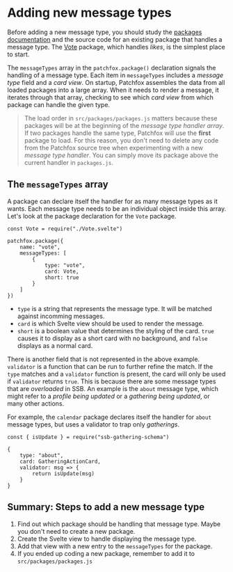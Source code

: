 # Adding new message types

Before adding a new message type, you should study the [packages documentation](/development/packages.md) and the source code for an existing package that handles a message type. The [Vote](https://github.com/soapdog/patchfox/tree/master/src/packages/vote) package, which handles _likes_, is the simplest place to start.

The `messageTypes` array in the `patchfox.package()` declaration signals the handling of a message type. Each item in `messageTypes` includes a _message type_ field and a _card view_. On startup, Patchfox assembles the data from all loaded packages into a large array. When it needs to render a message, it iterates through that array, checking to see which _card view_ from which package can handle the given type.

> The load order in `src/packages/packages.js` matters because these packages will be at the beginning of the _message type handler array_. If two packages handle the same type, Patchfox will use the **first** package to load. For this reason, you don't need to delete any code from the Patchfox source tree when experimenting with a new _message type handler_. You can simply move its package above the current handler in `packages.js`.

## The `messageTypes` array

A package can declare itself the handler for as many message types as it wants. Each message type needs to be an individual object inside this array. Let's look at the package declaration for the `Vote` package.

```
const Vote = require("./Vote.svelte")

patchfox.package({
    name: "vote",
    messageTypes: [
        {
            type: "vote",
            card: Vote,
            short: true
        }
    ]
})
```

* `type` is a string that represents the message type. It will be matched against incomming messages.
* `card` is which Svelte view should be used to render the message.
* `short` is a boolean value that determines the styling of the card. `true` causes it to display as a short card with no background, and `false` displays as a normal card.

There is another field that is not represented in the above example. `validator` is a function that can be run to further refine the match. If the `type` matches and a `validator` function is present, the card will only be used if `validator` returns `true`. This is because there are some message types that are _overloaded_ in SSB. An example is the `about` message type, which might refer to a _profile being updated_ or a _gathering being updated_, or many other actions.

For example, the `calendar` package declares itself the handler for `about` message types, but uses a validator to trap only _gatherings_.

```
const { isUpdate } = require("ssb-gathering-schema")

{
    type: "about",
    card: GatheringActionCard,
    validator: msg => {
        return isUpdate(msg)
    }
}
```

## Summary: Steps to add a new message type

1. Find out which package should be handling that message type. Maybe you don't need to create a new package.
2. Create the Svelte view to handle displaying the message type.
3. Add that view with a new entry to the `messageTypes` for the package.
4. If you ended up coding a new package, remember to add it to `src/packages/packages.js`
